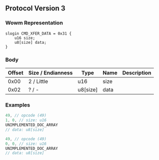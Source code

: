 ## Protocol Version 3

### Wowm Representation
```rust,ignore
slogin CMD_XFER_DATA = 0x31 {
    u16 size;
    u8[size] data;
}
```
### Body
| Offset | Size / Endianness | Type | Name | Description |
| ------ | ----------------- | ---- | ---- | ----------- |
| 0x00 | 2 / Little | u16 | size |  |
| 0x02 | ? / - | u8[size] | data |  |
### Examples
```c
49, // opcode (49)
1, 0, // size: u16
UNIMPLEMENTED_DOC_ARRAY
// data: u8[size]
```
```c
49, // opcode (49)
0, 0, // size: u16
UNIMPLEMENTED_DOC_ARRAY
// data: u8[size]
```
